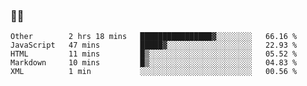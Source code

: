 ### 👨‍💻

<!--START_SECTION:waka-->
```text
Other        2 hrs 18 mins   ████████████████▓░░░░░░░░   66.16 % 
JavaScript   47 mins         █████▓░░░░░░░░░░░░░░░░░░░   22.93 % 
HTML         11 mins         █▒░░░░░░░░░░░░░░░░░░░░░░░   05.52 % 
Markdown     10 mins         █▒░░░░░░░░░░░░░░░░░░░░░░░   04.83 % 
XML          1 min           ░░░░░░░░░░░░░░░░░░░░░░░░░   00.56 % 
```
<!--END_SECTION:waka-->
